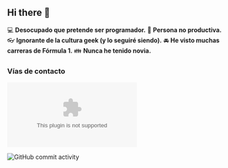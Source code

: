 ## Hi there 👋

:computer: **Desocupado que pretende ser programador.**
:pencil: **Persona no productiva.**
:eyeglasses: **Ignorante de la cultura geek (y lo seguiré siendo).**
:oncoming_automobile: **He visto muchas carreras de Fórmula 1.**
:family: **Nunca he tenido novia.**

### Vías de contacto

![Website](www.urldanado.com)

![GitHub commit activity](https://img.shields.io/github/commit-activity/m/FalsoDev/FalsoDev)
